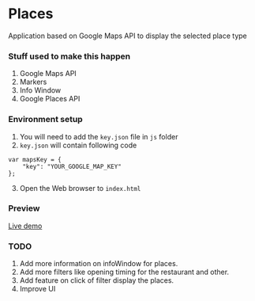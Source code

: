 # Places


Application based on Google Maps API to display the selected place type


### Stuff used to make this happen


1. Google Maps API
2. Markers
3. Info Window
4. Google Places API


### Environment setup

1. You will need to add the `key.json` file in `js` folder
2. `key.json` will contain following code

```
var mapsKey = {
	"key": "YOUR_GOOGLE_MAP_KEY"
};
```
3. Open the Web browser to `index.html`

### Preview 

[Live demo](https://bhaskarmac.github.io/places/)


### TODO


1. Add more information on infoWindow for places.
2. Add more filters like opening timing for the restaurant and other.
3. Add feature on click of filter display the places.
4. Improve UI

